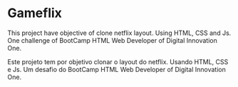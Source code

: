 # Gameflix

This project have objective of clone netflix layout. Using HTML, CSS and Js. One challenge of BootCamp HTML Web Developer of Digital Innovation One.

Este projeto tem por objetivo clonar o layout do netflix. Usando HTML, CSS e Js. Um desafio do BootCamp HTML Web Developer of Digital Innovation One.
